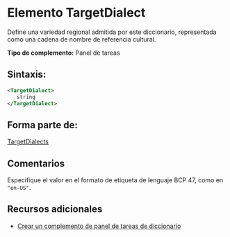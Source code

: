
# <a name="targetdialect-element"></a>Elemento TargetDialect
 Define una variedad regional admitida por este diccionario, representada como una cadena de nombre de referencia cultural.

 **Tipo de complemento:** Panel de tareas


## <a name="syntax"></a>Sintaxis:


```XML
<TargetDialect>
   string 
</TargetDialect>
```


## <a name="contained-in"></a>Forma parte de:

[TargetDialects](../../reference/manifest/targetdialects.md)


## <a name="remarks"></a>Comentarios

Especifique el valor en el formato de etiqueta de lenguaje BCP 47, como en `"en-US"`.


## <a name="additional-resources"></a>Recursos adicionales



- [Crear un complemento de panel de tareas de diccionario](../../docs/word/dictionary-task-pane-add-ins.md)
    
